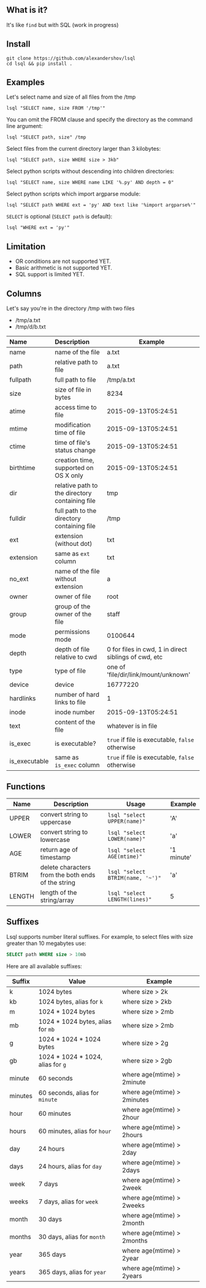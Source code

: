 ## What is it?
It's like `find` but with SQL (work in progress)

## Install
```shell
git clone https://github.com/alexandershov/lsql
cd lsql && pip install .
```

## Examples
Let's select name and size of all files from the /tmp
```shell
lsql "SELECT name, size FROM '/tmp'"
```

You can omit the FROM clause and specify the directory as the command line argument:
```shell
lsql "SELECT path, size" /tmp
```

Select files from the current directory larger than 3 kilobytes:
```shell
lsql "SELECT path, size WHERE size > 3kb"
```

Select python scripts without descending into children directories:
```shell
lsql "SELECT name, size WHERE name LIKE '%.py' AND depth = 0"
```

Select python scripts which import argparse module:
```shell
lsql "SELECT path WHERE ext = 'py' AND text like '%import argparse%'"
 ```
 
`SELECT` is optional (`SELECT path` is default):
```shell
lsql "WHERE ext = 'py'"
```
 
## Limitation
* OR conditions are not supported YET. 
* Basic arithmetic is not supported YET.
* SQL support is limited YET.
 
## Columns
Let's say you're in the directory /tmp with two files
* /tmp/a.txt
* /tmp/d/b.txt

| Name  | Description  | Example |
| :---- | :----------- | ----- |
| name | name of the file | a.txt |
| path | relative path to file | a.txt |
| fullpath | full path to file | /tmp/a.txt|
| size | size of file in bytes | 8234 |
| atime | access time to file | 2015-09-13T05:24:51 |
| mtime | modification time of file | 2015-09-13T05:24:51 |
| ctime | time of file's status change | 2015-09-13T05:24:51 |
| birthtime | creation time, supported on OS X only | 2015-09-13T05:24:51 |
| dir | relative path to the directory containing file| tmp |
| fulldir | full path to the directory containing file | /tmp |
| ext | extension (without dot) | txt |
| extension | same as `ext` column | txt |
| no_ext | name of the file without extension | a |
| owner | owner of file | root |
| group | group of the owner of the file | staff |
| mode | permissions mode | 0100644 |
| depth | depth of file relative to cwd | 0 for files in cwd, 1 in direct siblings of cwd, etc|
| type | type of file | one of 'file/dir/link/mount/unknown' |
| device | device | 16777220 |
| hardlinks | number of hard links to file | 1 |
| inode | inode number | 2015-09-13T05:24:51 |
| text | content of the file | whatever is in file |
| is_exec | is executable? | `true` if file is executable, `false` otherwise |
| is_executable | same as `is_exec` column | `true` if file is executable, `false` otherwise |

## Functions
| Name  | Description  | Usage | Example |
| ----  | -----------  | ----- | ------- |
| UPPER | convert string to uppercase | `lsql "select UPPER(name)"` | 'A' |
| LOWER | convert string to lowercase | `lsql "select LOWER(name)"` | 'a' |
| AGE | return age of timestamp | `lsql "select AGE(mtime)"` | '1 minute' |
| BTRIM | delete characters from the both ends of the string | `lsql "select BTRIM(name, '~')"` | 'a' |
| LENGTH | length of the string/array | `lsql "select LENGTH(lines)"` | 5 |


## Suffixes
Lsql supports number literal suffixes.
For example, to select files with size greater than 10 megabytes use: 
```sql
SELECT path WHERE size > 10mb
```

Here are all available suffixes:

| Suffix | Value | Example |
| ------ | ----- | ------- |
|k|1024 bytes|where size > 2k|
|kb|1024 bytes, alias for `k`|where size > 2kb|
|m|1024 * 1024 bytes|where size > 2mb|
|mb|1024 * 1024 bytes, alias for `mb`|where size > 2mb|
|g|1024 * 1024 * 1024 bytes|where size > 2g|
|gb|1024 * 1024 * 1024, alias for `g`|where size > 2gb|
|minute|60 seconds|where age(mtime) > 2minute|
|minutes|60 seconds, alias for `minute`|where age(mtime) > 2minutes|
|hour|60 minutes|where age(mtime) > 2hour|
|hours|60 minutes, alias for `hour`|where age(mtime) > 2hours|
|day|24 hours|where age(mtime) > 2day|
|days|24 hours, alias for `day`|where age(mtime) > 2days|
|week|7 days|where age(mtime) > 2week|
|weeks|7 days, alias for `week`|where age(mtime) > 2weeks|
|month|30 days|where age(mtime) > 2month|
|months|30 days, alias for `month`|where age(mtime) > 2months|
|year|365 days|where age(mtime) > 2year|
|years|365 days, alias for `year`|where age(mtime) > 2years|
